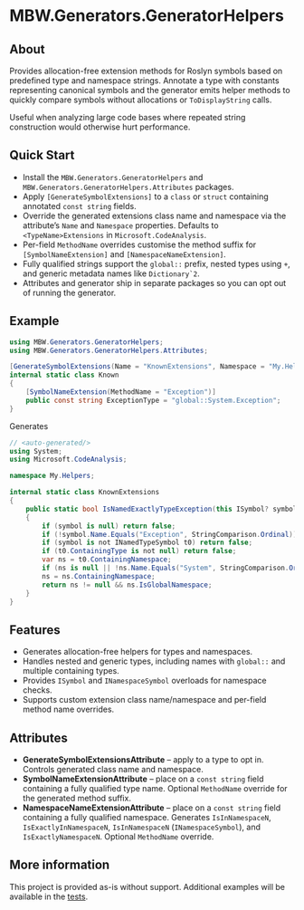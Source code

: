 # MBW.Generators.GeneratorHelpers

## About
Provides allocation-free extension methods for Roslyn symbols based on predefined type and namespace strings. Annotate a type with constants representing canonical symbols and the generator emits helper methods to quickly compare symbols without allocations or `ToDisplayString` calls.

Useful when analyzing large code bases where repeated string construction would otherwise hurt performance.

## Quick Start
- Install the `MBW.Generators.GeneratorHelpers` and `MBW.Generators.GeneratorHelpers.Attributes` packages.
- Apply `[GenerateSymbolExtensions]` to a `class` or `struct` containing annotated `const string` fields.
- Override the generated extensions class name and namespace via the attribute’s `Name` and `Namespace` properties. Defaults to `<TypeName>Extensions` in `Microsoft.CodeAnalysis`.
- Per-field `MethodName` overrides customise the method suffix for `[SymbolNameExtension]` and `[NamespaceNameExtension]`.
- Fully qualified strings support the `global::` prefix, nested types using `+`, and generic metadata names like ``Dictionary`2``.
- Attributes and generator ship in separate packages so you can opt out of running the generator.

## Example
```csharp
using MBW.Generators.GeneratorHelpers;
using MBW.Generators.GeneratorHelpers.Attributes;

[GenerateSymbolExtensions(Name = "KnownExtensions", Namespace = "My.Helpers")]
internal static class Known
{
    [SymbolNameExtension(MethodName = "Exception")]
    public const string ExceptionType = "global::System.Exception";
}
```
Generates
```csharp
// <auto-generated/>
using System;
using Microsoft.CodeAnalysis;

namespace My.Helpers;

internal static class KnownExtensions
{
    public static bool IsNamedExactlyTypeException(this ISymbol? symbol)
    {
        if (symbol is null) return false;
        if (!symbol.Name.Equals("Exception", StringComparison.Ordinal)) return false;
        if (symbol is not INamedTypeSymbol t0) return false;
        if (t0.ContainingType is not null) return false;
        var ns = t0.ContainingNamespace;
        if (ns is null || !ns.Name.Equals("System", StringComparison.Ordinal)) return false;
        ns = ns.ContainingNamespace;
        return ns != null && ns.IsGlobalNamespace;
    }
}
```

## Features
- Generates allocation-free helpers for types and namespaces.
- Handles nested and generic types, including names with `global::` and multiple containing types.
- Provides `ISymbol` and `INamespaceSymbol` overloads for namespace checks.
- Supports custom extension class name/namespace and per-field method name overrides.

## Attributes
- **GenerateSymbolExtensionsAttribute** – apply to a type to opt in. Controls generated class name and namespace.
- **SymbolNameExtensionAttribute** – place on a `const string` field containing a fully qualified type name. Optional `MethodName` override for the generated method suffix.
- **NamespaceNameExtensionAttribute** – place on a `const string` field containing a fully qualified namespace. Generates `IsInNamespaceN`, `IsExactlyInNamespaceN`, `IsInNamespaceN` (`INamespaceSymbol`), and `IsExactlyNamespaceN`. Optional `MethodName` override.

## More information
This project is provided as-is without support. Additional examples will be available in the [tests](../MBW.Generators.GeneratorHelpers.Tests).
